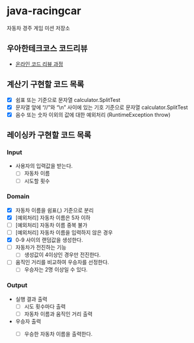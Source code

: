 # java-racingcar
자동차 경주 게임 미션 저장소

## 우아한테크코스 코드리뷰
* [온라인 코드 리뷰 과정](https://github.com/woowacourse/woowacourse-docs/blob/master/maincourse/README.md)

## 계산기 구현할 코드 목록

- [x] 쉼표 또는 기준으로 문자열 calculator.SplitTest
- [x] 문자열 앞에 “//”와 “\n” 사이에 있는 기호 기준으로 문자열 calculator.SplitTest
- [x] 음수 또는 숫자 이외의 값에 대한 예외처리 (RuntimeException throw)

## 레이싱카 구현할 코드 목록

### Input
- 사용자의 입력값을 받는다.
    - [ ] 자동차 이름
    - [ ] 시도할 횟수

### Domain
- [x] 자동차 이름을 쉼표(,) 기준으로 분리
- [x] [예외처리] 자동차 이름은 5자 이하
- [ ] [예외처리] 자동차 이름 중복 불가
- [ ] [예외처리] 자동차 이름을 입력하지 않은 경우
- [x] 0-9 사이의 랜덤값을 생성한다.
- [ ] 자동차가 전진하는 기능
    - [ ] 생성값이 4이상인 경우만 전진한다.
- [ ] 움직인 거리를 비교하여 우승자를 선정한다.
    - [ ] 우승자는 2명 이상일 수 있다.

### Output
- 실행 결과 출력
    - [ ] 시도 횟수마다 출력
    - [ ] 자동차 이름과 움직인 거리 출력
- 우승자 출력
    - [ ] 우승한 자동차 이름을 출력한다.

